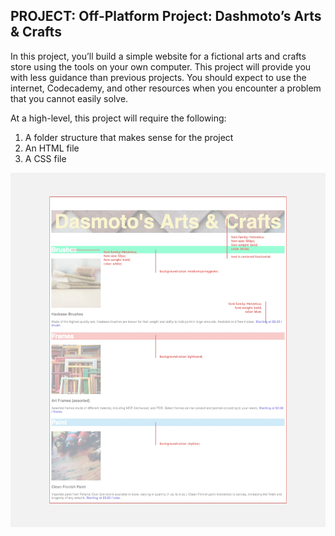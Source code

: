 ## PROJECT: Off-Platform Project: Dashmoto’s Arts & Crafts

In this project, you’ll build a simple website for a fictional arts and crafts store using the tools on your own computer. This project will provide you with less guidance than previous projects. You should expect to use the internet, Codecademy, and other resources when you encounter a problem that you cannot easily solve.

At a high-level, this project will require the following:

1. A folder structure that makes sense for the project
2. An HTML file
3. A CSS file

<img title="broadway" alt="broadway" src="./images/Dasmoto.png">
